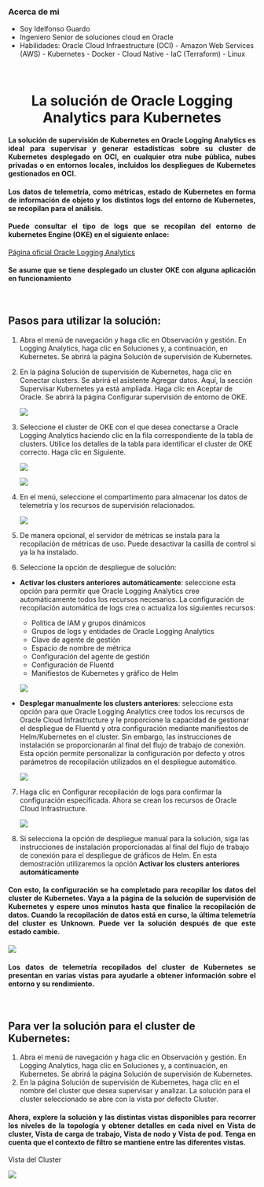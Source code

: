### Acerca de mi
- Soy Idelfonso Guardo
- Ingeniero Senior de soluciones cloud en Oracle
- Habilidades:
            Oracle Cloud Infraestructure (OCI)
          - Amazon Web Services (AWS)
          - Kubernetes
          - Docker
          - Cloud Native
          - IaC (Terraform)
          - Linux

</br>

<h1 align="center"> La solución de Oracle Logging Analytics para Kubernetes </h1>

<h4 align="justify"> La solución de supervisión de Kubernetes en Oracle Logging Analytics es ideal para supervisar y generar estadísticas sobre su cluster de Kubernetes desplegado en OCI, en cualquier otra nube pública, nubes privadas o en entornos locales, incluidos los despliegues de Kubernetes gestionados en OCI.
</h4>

<h4 align="justify">Los datos de telemetría, como métricas, estado de Kubernetes en forma de información de objeto y los distintos logs del entorno de Kubernetes, se recopilan para el análisis.
</h4>

<h4 align="justify"> Puede consultar el tipo de logs que se recopilan del entorno de kubernetes Engine (OKE) en el siguiente enlace: </h4>

[Página oficial Oracle Logging Analytics](https://docs.oracle.com/es-ww/iaas/logging-analytics/doc/kubernetes-solution.html)

<h4 align="justify"> Se asume que se tiene desplegado un cluster OKE con alguna aplicación en funcionamiento</h4>

</br>

## Pasos para utilizar la solución:

1. Abra el menú de navegación y haga clic en Observación y gestión. En Logging Analytics, haga clic en Soluciones y, a continuación, en Kubernetes. Se abrirá la página Solución de supervisión de Kubernetes.
2. En la página Solución de supervisión de Kubernetes, haga clic en Conectar clusters. Se abrirá el asistente Agregar datos. Aquí, la sección Supervisar Kubernetes ya está ampliada. Haga clic en Aceptar de Oracle. Se abrirá la página Configurar supervisión de entorno de OKE.
   
   ![](./Imagenes/Imagen001.png)
   
3. Seleccione el cluster de OKE con el que desea conectarse a Oracle Logging Analytics haciendo clic en la fila correspondiente de la tabla de clusters. Utilice los detalles de la tabla para identificar el cluster de OKE correcto. Haga clic en Siguiente.
   
   ![](./Imagenes/Imagen002.png)
   
   ![](./Imagenes/Imagen003.png)
   
4. En el menú, seleccione el compartimento para almacenar los datos de telemetría y los recursos de supervisión relacionados.
   
   ![](./Imagenes/Imagen004.png)
   
5. De manera opcional, el servidor de métricas se instala para la recopilación de métricas de uso. Puede desactivar la casilla de control si ya la ha instalado.
6. Seleccione la opción de despliegue de solución:
- **Activar los clusters anteriores automáticamente**: seleccione esta opción para permitir que Oracle Logging Analytics cree automáticamente todos los recursos necesarios.
La configuración de recopilación automática de logs crea o actualiza los siguientes recursos:

   - Política de IAM y grupos dinámicos
   - Grupos de logs y entidades de Oracle Logging Analytics
   - Clave de agente de gestión
   - Espacio de nombre de métrica
   - Configuración del agente de gestión
   - Configuración de Fluentd
   - Manifiestos de Kubernetes y gráfico de Helm
     
   ![](./Imagenes/Imagen005.png)

- **Desplegar manualmente los clusters anteriores**: seleccione esta opción para que Oracle Logging Analytics cree todos los recursos de Oracle Cloud Infrastructure y le proporcione la capacidad de gestionar el despliegue de Fluentd y otra configuración mediante manifiestos de Helm/Kubernetes en el cluster. Sin embargo, las instrucciones de instalación se proporcionarán al final del flujo de trabajo de conexión. Esta opción permite personalizar la configuración por defecto y otros parámetros de recopilación utilizados en el despliegue automático.

   ![](./Imagenes/Imagen006.png)
     

7. Haga clic en Configurar recopilación de logs para confirmar la configuración especificada.
Ahora se crean los recursos de Oracle Cloud Infrastructure.

   ![](./Imagenes/Imagen007.png)

8. Si selecciona la opción de despliegue manual para la solución, siga las instrucciones de instalación proporcionadas al final del flujo de trabajo de conexión para el despliegue de gráficos de Helm. En esta demostración utilizaremos la opción **Activar los clusters anteriores automáticamente**

<h4 align="justify">Con esto, la configuración se ha completado para recopilar los datos del cluster de Kubernetes. Vaya a la página de la solución de supervisión de Kubernetes y espere unos minutos hasta que finalice la recopilación de datos. Cuando la recopilación de datos está en curso, la última telemetría del cluster es Unknown. Puede ver la solución después de que este estado cambie.
</h4>

  ![](./Imagenes/Imagen008.png)

<h4 align="justify">Los datos de telemetría recopilados del cluster de Kubernetes se presentan en varias vistas para ayudarle a obtener información sobre el entorno y su rendimiento.
</h4>

</br>

## Para ver la solución para el cluster de Kubernetes:

1. Abra el menú de navegación y haga clic en Observación y gestión. En Logging Analytics, haga clic en Soluciones y, a continuación, en Kubernetes. Se abrirá la página Solución de supervisión de Kubernetes.
2. En la página Solución de supervisión de Kubernetes, haga clic en el nombre del cluster que desea supervisar y analizar. La solución para el cluster seleccionado se abre con la vista por defecto Cluster.

<h4 align="justify">Ahora, explore la solución y las distintas vistas disponibles para recorrer los niveles de la topología y obtener detalles en cada nivel en Vista de cluster, Vista de carga de trabajo, Vista de nodo y Vista de pod. Tenga en cuenta que el contexto de filtro se mantiene entre las diferentes vistas.
</h4>

Vista del Cluster

   ![](./Imagenes/Imagen009.png)














